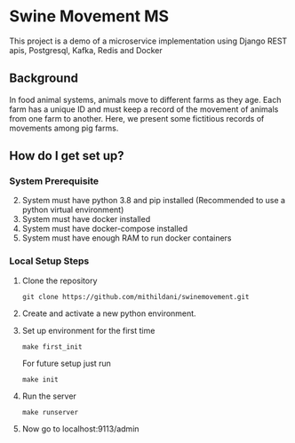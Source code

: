 # Swine Movement MS #

This project is a demo of a microservice implementation using Django REST apis, Postgresql, Kafka, Redis and Docker 
 ## Background ##
In food animal systems, animals move to different farms as they age. Each farm has a unique ID and must keep a record of the movement of animals from one farm to another. Here, we present some fictitious records of movements among pig farms.


## How do I get set up? ##
### System Prerequisite ###

2. System must have python 3.8 and pip installed (Recommended to use a python virtual environment)
1. System must have docker installed
3. System must have docker-compose installed
4. System must have enough RAM to run docker containers

### Local Setup Steps ###

1. Clone the repository
    ```shell
    git clone https://github.com/mithildani/swinemovement.git
    ```

2. Create and activate a new python environment. 
3. Set up environment for the first time
    ```shell
    make first_init
    ```
   For future setup just run
    ```shell
    make init
    ```
   
4. Run the server
    ```shell
    make runserver
    ```
5. Now go to localhost:9113/admin
